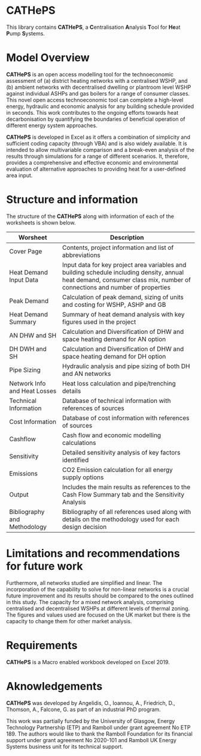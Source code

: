 # CATHePS

This library contains **CATHePS**, a **C**entralisation **A**nalysis **T**ool for **He**at **P**ump **S**ystems.

# Model Overview

**CATHePS** is an open access modelling tool for the technoeconomic assessment of (a) district heating networks with a centralised WSHP, and (b) ambient networks with decentralised dwelling or plantroom level WSHP against individual ASHPs and gas boilers for a range of consumer classes. This novel open access technoeconomic tool can complete a high-level energy, hydraulic and economic analysis for any building schedule provided in seconds. This work contributes to the ongoing efforts towards heat decarbonisation by quantifying the boundaries of beneficial operation of different energy system approaches.

**CATHePS** is developed in Excel as it offers a combination of simplicity and sufficient coding capacity (through VBA) and is also widely available. It is intended to allow multivariable comparison and a break-even analysis of the results through simulations for a range of different scenarios. It, therefore, provides a comprehensive and effective economic and environmental evaluation of alternative approaches to providing heat for a user-defined area input. 

# Structure and information

The structure of the **CATHePS** along with information of each of the worksheets is shown below.

|Worsheet|Description|
|---|---|
|Cover Page|Contents, project information and list of abbreviations|
|Heat Demand Input Data|Input data for key project area variables and building schedule including density, annual heat demand, consumer class mix, number of connections and number of properties|
|Peak Demand|Calculation of peak demand, sizing of units and costing for WSHP, ASHP and GB|
|Heat Demand Summary|Summary of heat demand analysis with key figures used in the project|
|AN DHW and SH|Calculation and Diversification of DHW and space heating demand for AN option|
|DH DWH and SH|Calculation and Diversification of DHW and space heating demand for DH option|
|Pipe Sizing|Hydraulic analysis and pipe sizing of both DH and AN networks|
|Network Info and Heat Losses|Heat loss calculation and pipe/trenching details|
|Technical Information|Database of technical information with references of sources|
|Cost Information|Database of cost information with references of sources|
|Cashflow|Cash flow and economic modelling calculations|
|Sensitivity|Detailed sensitivity analysis of key factors identified|
|Emissions|CO2 Emission calculation for all energy supply options|
|Output|Includes the main results as references to the Cash Flow Summary tab and the Sensitivity Analysis|
|Bibliography and Methodology|Bibliography of all references used along with details on the methodology used for each design decision|

# Limitations and recommendations for future work

Furthermore, all networks studied are simplified and linear. The incorporation of the capability to solve for non-linear networks is a crucial future improvement and its results should be compared to the ones outlined in this study. The capacity for a mixed network analysis, comprising centralised and decentralised WSHPs at different levels of thermal zoning. The figures and values used are focused on the UK market but there is the capacity to change them for other market analysis.

# Requirements

**CATHePS** is a Macro enabled workbook developed on Excel 2019.

# Aknowledgements

**CATHePS** was developed by Angelidis, O., Ioannou, A., Friedrich, D., Thomson, A., Falcone, G. as part of an industrial PhD program. 

This work was partially funded by the University of Glasgow, Energy Technology Partnership (ETP) and Ramboll under grant agreement No ETP 189. The authors would like to thank the Ramboll Foundation for its financial support under grant agreement No 2020-101 and Ramboll UK Energy Systems business unit for its technical support. 
